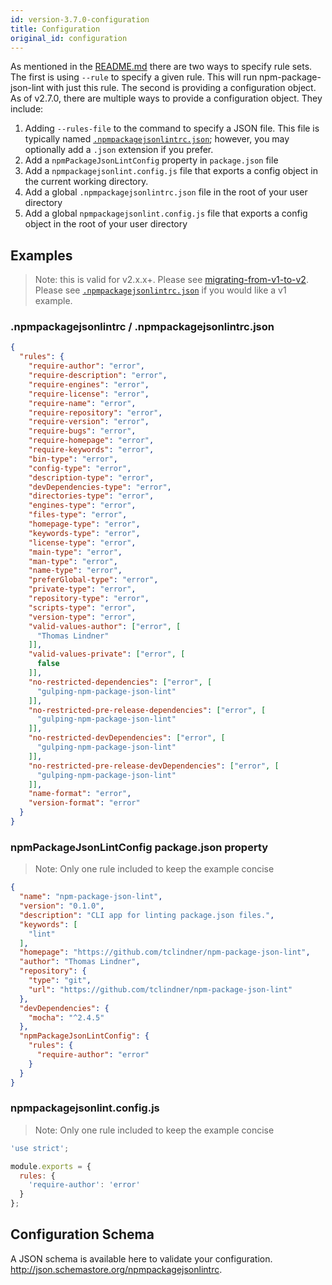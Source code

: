 ```yaml
---
id: version-3.7.0-configuration
title: Configuration
original_id: configuration
---
```


As mentioned in the [README.md](https://github.com/tclindner/npm-package-json-lint/blob/master/README.md) there are two ways to specify rule sets. The first is using `--rule` to specify a given rule. This will run npm-package-json-lint with just this rule. The second is providing a configuration object. As of v2.7.0, there are multiple ways to provide a configuration object. They include:

  1. Adding `--rules-file` to the command to specify a JSON file. This file is typically named [`.npmpackagejsonlintrc.json`](rcfile-example.md); however, you may optionally add a `.json` extension if you prefer.
  2. Add a `npmPackageJsonLintConfig` property in `package.json` file
  4. Add a `npmpackagejsonlint.config.js` file that exports a config object in the current working directory.
  5. Add a global `.npmpackagejsonlintrc.json` file in the root of your user directory
  6. Add a global `npmpackagejsonlint.config.js` file that exports a config object in the root of your user directory

## Examples

> Note: this is valid for v2.x.x+. Please see [migrating-from-v1-to-v2](v1-to-v2.md). Please see [`.npmpackagejsonlintrc.json`](rcfile-example.md) if you would like a v1 example.

### .npmpackagejsonlintrc / .npmpackagejsonlintrc.json

```json
{
  "rules": {
    "require-author": "error",
    "require-description": "error",
    "require-engines": "error",
    "require-license": "error",
    "require-name": "error",
    "require-repository": "error",
    "require-version": "error",
    "require-bugs": "error",
    "require-homepage": "error",
    "require-keywords": "error",
    "bin-type": "error",
    "config-type": "error",
    "description-type": "error",
    "devDependencies-type": "error",
    "directories-type": "error",
    "engines-type": "error",
    "files-type": "error",
    "homepage-type": "error",
    "keywords-type": "error",
    "license-type": "error",
    "main-type": "error",
    "man-type": "error",
    "name-type": "error",
    "preferGlobal-type": "error",
    "private-type": "error",
    "repository-type": "error",
    "scripts-type": "error",
    "version-type": "error",
    "valid-values-author": ["error", [
      "Thomas Lindner"
    ]],
    "valid-values-private": ["error", [
      false
    ]],
    "no-restricted-dependencies": ["error", [
      "gulping-npm-package-json-lint"
    ]],
    "no-restricted-pre-release-dependencies": ["error", [
      "gulping-npm-package-json-lint"
    ]],
    "no-restricted-devDependencies": ["error", [
      "gulping-npm-package-json-lint"
    ]],
    "no-restricted-pre-release-devDependencies": ["error", [
      "gulping-npm-package-json-lint"
    ]],
    "name-format": "error",
    "version-format": "error"
  }
}
```

### npmPackageJsonLintConfig package.json property

> Note: Only one rule included to keep the example concise

```json
{
  "name": "npm-package-json-lint",
  "version": "0.1.0",
  "description": "CLI app for linting package.json files.",
  "keywords": [
    "lint"
  ],
  "homepage": "https://github.com/tclindner/npm-package-json-lint",
  "author": "Thomas Lindner",
  "repository": {
    "type": "git",
    "url": "https://github.com/tclindner/npm-package-json-lint"
  },
  "devDependencies": {
    "mocha": "^2.4.5"
  },
  "npmPackageJsonLintConfig": {
    "rules": {
      "require-author": "error"
    }
  }
}

```

### npmpackagejsonlint.config.js

> Note: Only one rule included to keep the example concise

```js
'use strict';

module.exports = {
  rules: {
    'require-author': 'error'
  }
};
```

## Configuration Schema

A JSON schema is available here to validate your configuration. <http://json.schemastore.org/npmpackagejsonlintrc>.
